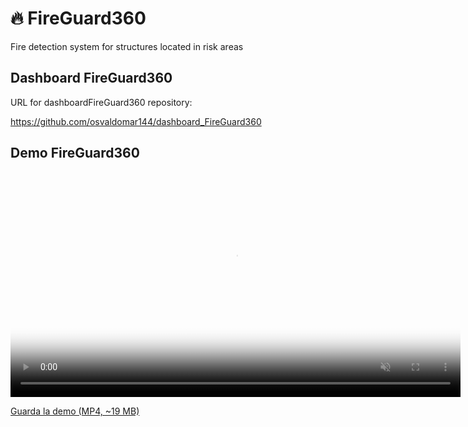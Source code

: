 # 🔥 FireGuard360
Fire detection system for structures located in risk areas

## Dashboard FireGuard360

URL for dashboardFireGuard360 repository:

https://github.com/osvaldomar144/dashboard_FireGuard360

## Demo FireGuard360

<video src="assets/demo.mp4"
       controls muted playsinline width="720"
       poster="assets/preview.jpg"></video>

<p><a href="assets/demo.mp4">Guarda la demo (MP4, ~19 MB)</a></p>
